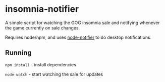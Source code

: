 # insomnia-notifier

A simple script for watching the GOG insomnia sale and notifying whenever the game currently on sale changes.

Requires node/npm, and uses [node-notifier](https://www.npmjs.com/package/node-notifier) to do desktop notifications.

## Running

`npm install` - install dependencies

`node watch` - start watching the sale for updates

